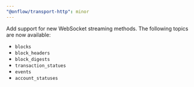 ```yaml
---
"@onflow/transport-http": minor
---
```


Add support for new WebSocket streaming methods.  The following topics are now available:

- `blocks`
- `block_headers`
- `block_digests`
- `transaction_statues`
- `events`
- `account_statuses`
